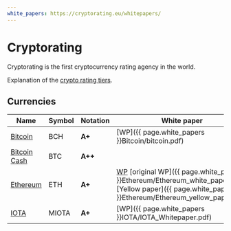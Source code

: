 ```yaml
---
white_papers: https://cryptorating.eu/whitepapers/
---
```


# Cryptorating

Cryptorating is the first cryptocurrency rating agency in the world.

Explanation of the [crypto rating tiers](rating_tiers).

## Currencies

| Name | Symbol | Notation | White paper | Announcement |
| - | - | - | - | - |
| [Bitcoin](https://bitcoin.org) | BCH | **A+** | [WP]({{ page.white_papers }}Bitcoin/bitcoin.pdf) | |
| [Bitcoin Cash](https://www.bitcoincash.org) | BTC | **A++** | | [ANN](https://bitcointalk.org/index.php?topic=2040221.0) |
| [Ethereum](https://www.ethereum.org) | ETH | **A+** | [WP](https://github.com/ethereum/wiki/wiki/White-Paper) [original WP]({{ page.white_papers }}Ethereum/Ethereum_white_paper.pdf) [Yellow paper]({{ page.white_papers }}Ethereum/Ethereum_yellow_paper.pdf) | [ANN](https://bitcointalk.org/index.php?topic=428589.0) |
| [IOTA](https://iota.org) | MIOTA | **A+** | [WP]({{ page.white_papers }}IOTA/IOTA_Whitepaper.pdf) | [ANN](https://bitcointalk.org/index.php?topic=1216479.0) |

